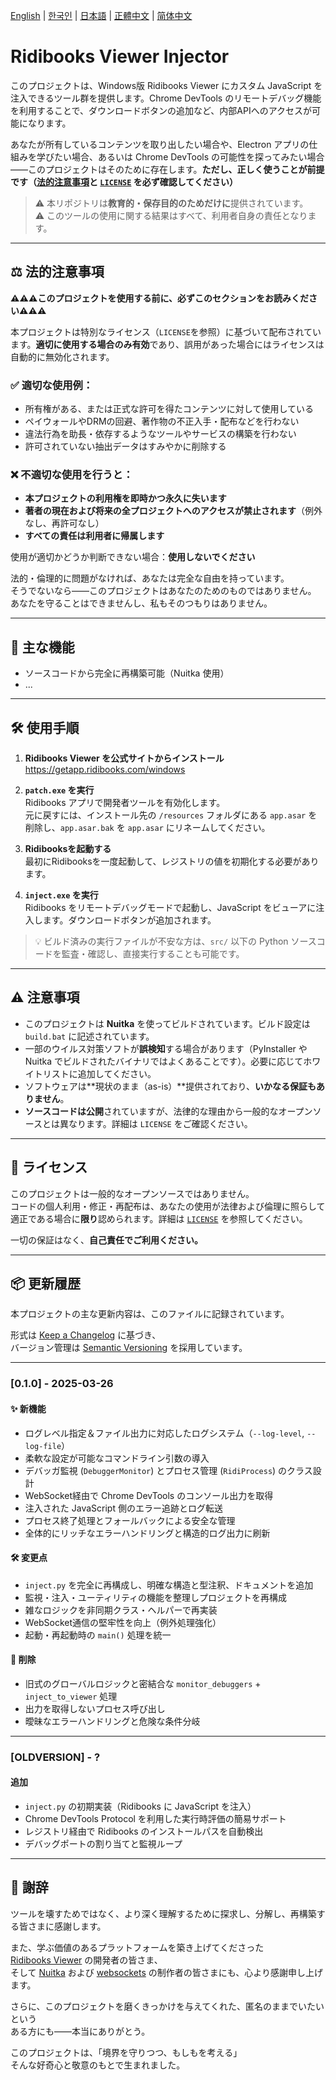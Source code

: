 [English](/README.md) | [한국인](/READMEs/README-KR.md) | [日本語](/READMEs/README-JP.md) | [正體中文](/READMEs/README-CHT.md) | [简体中文](/READMEs/README-CHS.md)

# Ridibooks Viewer Injector

このプロジェクトは、Windows版 Ridibooks Viewer にカスタム JavaScript を注入できるツール群を提供します。Chrome DevTools のリモートデバッグ機能を利用することで、ダウンロードボタンの追加など、内部APIへのアクセスが可能になります。

あなたが所有しているコンテンツを取り出したい場合や、Electron アプリの仕組みを学びたい場合、あるいは Chrome DevTools の可能性を探ってみたい場合——このプロジェクトはそのために存在します。**ただし、正しく使うことが前提です（[法的注意事項](#%EF%B8%8F-法的注意事項)と [`LICENSE`](/LICENSE) を必ず確認してください）**

> ⚠️ 本リポジトリは**教育的・保存目的のためだけに**提供されています。  
> ⚠️ このツールの使用に関する結果はすべて、利用者自身の責任となります。

---

## ⚖️ 法的注意事項

**⚠️⚠️⚠️このプロジェクトを使用する前に、必ずこのセクションをお読みください⚠️⚠️⚠️**

本プロジェクトは特別なライセンス（`LICENSE`を参照）に基づいて配布されています。**適切に使用する場合のみ有効**であり、誤用があった場合にはライセンスは自動的に無効化されます。

### ✅ 適切な使用例：
- 所有権がある、または正式な許可を得たコンテンツに対して使用している
- ペイウォールやDRMの回避、著作物の不正入手・配布などを行わない
- 違法行為を助長・依存するようなツールやサービスの構築を行わない
- 許可されていない抽出データはすみやかに削除する

### ❌ 不適切な使用を行うと：
- **本プロジェクトの利用権を即時かつ永久に失います**
- **著者の現在および将来の全プロジェクトへのアクセスが禁止されます**（例外なし、再許可なし）
- **すべての責任は利用者に帰属します**

使用が適切かどうか判断できない場合：**使用しないでください**

法的・倫理的に問題がなければ、あなたは完全な自由を持っています。  
そうでないなら——このプロジェクトはあなたのためのものではありません。  
あなたを守ることはできませんし、私もそのつもりはありません。

---

## 🧩 主な機能

- ソースコードから完全に再構築可能（Nuitka 使用）
- ...

---

## 🛠️ 使用手順

1. **Ridibooks Viewer を公式サイトからインストール**  
   https://getapp.ridibooks.com/windows

2. **`patch.exe` を実行**  
   Ridibooks アプリで開発者ツールを有効化します。  
   元に戻すには、インストール先の `/resources` フォルダにある `app.asar` を削除し、`app.asar.bak` を `app.asar` にリネームしてください。

3. **Ridibooksを起動する**  
   最初にRidibooksを一度起動して、レジストリの値を初期化する必要があります。

4. **`inject.exe` を実行**  
   Ridibooks をリモートデバッグモードで起動し、JavaScript をビューアに注入します。ダウンロードボタンが追加されます。

> 💡 ビルド済みの実行ファイルが不安な方は、`src/` 以下の Python ソースコードを監査・確認し、直接実行することも可能です。

---

## ⚠️ 注意事項

- このプロジェクトは **Nuitka** を使ってビルドされています。ビルド設定は `build.bat` に記述されています。
- 一部のウイルス対策ソフトが**誤検知**する場合があります（PyInstaller や Nuitka でビルドされたバイナリではよくあることです）。必要に応じてホワイトリストに追加してください。
- ソフトウェアは**現状のまま（as-is）**提供されており、**いかなる保証もありません**。
- **ソースコードは公開**されていますが、法律的な理由から一般的なオープンソースとは異なります。詳細は `LICENSE` をご確認ください。

---

## 🧾 ライセンス

このプロジェクトは一般的なオープンソースではありません。  
コードの個人利用・修正・再配布は、あなたの使用が法律および倫理に照らして適正である場合に**限り**認められます。詳細は [`LICENSE`](/LICENSE) を参照してください。

一切の保証はなく、**自己責任でご利用ください。**

---

## 📦 更新履歴

本プロジェクトの主な更新内容は、このファイルに記録されています。

形式は [Keep a Changelog](https://keepachangelog.com/ja/1.1.0/) に基づき、  
バージョン管理は [Semantic Versioning](https://semver.org/lang/ja/) を採用しています。

---

### [0.1.0] - 2025-03-26

#### ✨ 新機能
- ログレベル指定＆ファイル出力に対応したログシステム（`--log-level`, `--log-file`）
- 柔軟な設定が可能なコマンドライン引数の導入
- デバッガ監視 (`DebuggerMonitor`) とプロセス管理 (`RidiProcess`) のクラス設計
- WebSocket経由で Chrome DevTools のコンソール出力を取得
- 注入された JavaScript 側のエラー追跡とログ転送
- プロセス終了処理とフォールバックによる安全な管理
- 全体的にリッチなエラーハンドリングと構造的ログ出力に刷新

#### 🛠️ 変更点
- `inject.py` を完全に再構成し、明確な構造と型注釈、ドキュメントを追加
- 監視・注入・ユーティリティの機能を整理しプロジェクトを再構成
- 雑なロジックを非同期クラス・ヘルパーで再実装
- WebSocket通信の堅牢性を向上（例外処理強化）
- 起動・再起動時の `main()` 処理を統一

#### 🧹 削除
- 旧式のグローバルロジックと密結合な `monitor_debuggers` + `inject_to_viewer` 処理
- 出力を取得しないプロセス呼び出し
- 曖昧なエラーハンドリングと危険な条件分岐

---

### [OLDVERSION] - ?

#### 追加
- `inject.py` の初期実装（Ridibooks に JavaScript を注入）
- Chrome DevTools Protocol を利用した実行時評価の簡易サポート
- レジストリ経由で Ridibooks のインストールパスを自動検出
- デバッグポートの割り当てと監視ループ

---

## 🙏 謝辞

ツールを壊すためではなく、より深く理解するために探求し、分解し、再構築する皆さまに感謝します。

また、学ぶ価値のあるプラットフォームを築き上げてくださった  
[Ridibooks Viewer](https://ridibooks.com) の開発者の皆さま、  
そして [Nuitka](https://nuitka.net) および [websockets](https://websockets.readthedocs.io/) の制作者の皆さまにも、心より感謝申し上げます。

さらに、このプロジェクトを磨くきっかけを与えてくれた、匿名のままでいたいという  
ある方にも——本当にありがとう。

このプロジェクトは、「境界を守りつつ、もしもを考える」  
そんな好奇心と敬意のもとで生まれました。
